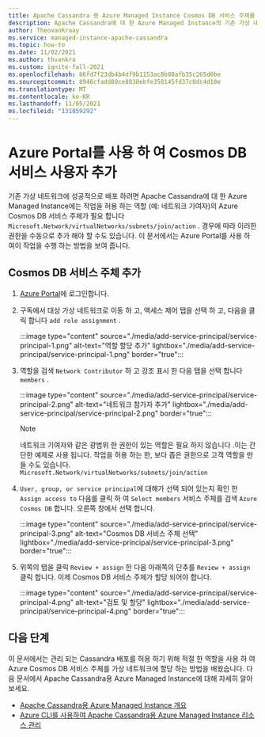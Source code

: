 ```yaml
---
title: Apache Cassandra 용 Azure Managed Instance Cosmos DB 서비스 주체를 추가 하는 방법
description: Apache Cassandra에 대 한 Azure Managed Instance의 기존 가상 네트워크에 Cosmos DB 서비스 주체를 추가 하는 방법을 알아봅니다.
author: TheovanKraay
ms.service: managed-instance-apache-cassandra
ms.topic: how-to
ms.date: 11/02/2021
ms.author: thvankra
ms.custom: ignite-fall-2021
ms.openlocfilehash: 06fd7f23db4b4df9b1153ac8b00afb35c265d0be
ms.sourcegitcommit: 8946cfadd89ce8830ebfe358145fd37c0dc4d10e
ms.translationtype: MT
ms.contentlocale: ko-KR
ms.lasthandoff: 11/05/2021
ms.locfileid: "131859292"
---
```

# <a name="use-azure-portal-to-add-cosmos-db-service-principal"></a>Azure Portal를 사용 하 여 Cosmos DB 서비스 사용자 추가

기존 가상 네트워크에 성공적으로 배포 하려면 Apache Cassandra에 대 한 Azure Managed Instance에는 작업을 허용 하는 역할 (예: 네트워크 기여자)의 Azure Cosmos DB 서비스 주체가 필요 합니다 `Microsoft.Network/virtualNetworks/subnets/join/action` . 경우에 따라 이러한 권한을 수동으로 추가 해야 할 수도 있습니다. 이 문서에서는 Azure Portal를 사용 하 여이 작업을 수행 하는 방법을 보여 줍니다. 

## <a name="add-cosmos-db-service-principal"></a>Cosmos DB 서비스 주체 추가

1. [Azure Portal](https://portal.azure.com/)에 로그인합니다.

1. 구독에서 대상 가상 네트워크로 이동 하 고, 액세스 제어 탭을 선택 하 고, 다음을 클릭 합니다 `add role assignment` .

   :::image type="content" source="./media/add-service-principal/service-principal-1.png" alt-text="역할 할당 추가" lightbox="./media/add-service-principal/service-principal-1.png" border="true"::: 

1. 역할을 검색 `Network Contributor` 하 고 강조 표시 한 다음 탭을 선택 합니다 `members` .

   :::image type="content" source="./media/add-service-principal/service-principal-2.png" alt-text="네트워크 참가자 추가" lightbox="./media/add-service-principal/service-principal-2.png" border="true"::: 

   > [!NOTE]
   > 네트워크 기여자와 같은 광범위 한 권한이 있는 역할은 필요 하지 않습니다 .이는 간단한 예제로 사용 됩니다. 작업을 허용 하는 한, 보다 좁은 권한으로 고객 역할을 만들 수도 있습니다. `Microsoft.Network/virtualNetworks/subnets/join/action`

1. `User, group, or service principal`에 대해가 선택 되어 있는지 확인 한 `Assign access to` 다음를 클릭 하 여 `Select members` 서비스 주체를 검색 `Azure Cosmos DB` 합니다. 오른쪽 창에서 선택 합니다.

   :::image type="content" source="./media/add-service-principal/service-principal-3.png" alt-text="Cosmos DB 서비스 주체 선택" lightbox="./media/add-service-principal/service-principal-3.png" border="true"::: 

1. 위쪽의 탭을 클릭 `Review + assign` 한 다음 아래쪽의 단추를 `Review + assign` 클릭 합니다. 이제 Cosmos DB 서비스 주체가 할당 되어야 합니다. 

   :::image type="content" source="./media/add-service-principal/service-principal-4.png" alt-text="검토 및 할당" lightbox="./media/add-service-principal/service-principal-4.png" border="true"::: 

## <a name="next-steps"></a>다음 단계

이 문서에서는 관리 되는 Cassandra 배포를 허용 하기 위해 적절 한 역할을 사용 하 여 Azure Cosmos DB 서비스 주체를 가상 네트워크에 할당 하는 방법을 배웠습니다. 다음 문서에서 Apache Cassandra용 Azure Managed Instance에 대해 자세히 알아보세요.

* [Apache Cassandra용 Azure Managed Instance 개요](introduction.md)
* [Azure CLI를 사용하여 Apache Cassandra용 Azure Managed Instance 리소스 관리](manage-resources-cli.md)

